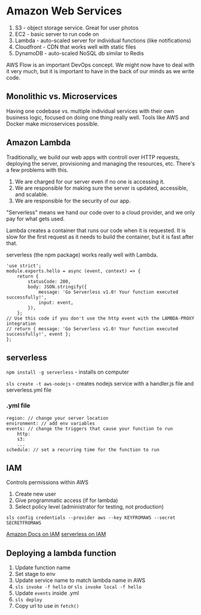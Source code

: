 # Amazon Web Services

1. S3 - object storage service. Great for user photos
2. EC2 - basic server to run code on
3. Lambda - auto-scaled server for individual functions (like notifications)
4. Cloudfront - CDN that works well with static files
5. DynamoDB - auto-scaled NoSQL db similar to Redis

AWS Flow is an important DevOps concept. We might now have to deal with it very much, but it is important to have in the back of our minds as we write code.

## Monolithic vs. Microservices

Having one codebase vs. multiple individual services with their own business logic, focused on doing one thing really well. Tools like AWS and Docker make microservices possible.

## Amazon Lambda

Traditionally, we build our web apps with controll over HTTP requests, deploying the server, provisioning and managing the resources, etc. There's a few problems with this. 

1. We are charged for our server even if no one is accessing it.
2. We are responsible for making sure the server is updated, accessible, and scalable.
3. We are responsible for the security of our app.

"Serverless" means we hand our code over to a cloud provider, and we only pay for what gets used.

Lambda creates a container that runs our code when it is requested. It is slow for the first request as it needs to build the container, but it is fast after that.

serverless (the npm package) works really well with Lambda.

```
'use strict'; 
module.exports.hello = async (event, context) => {  
    return {    
        statusCode: 200,    
        body: JSON.stringify({      
            message: 'Go Serverless v1.0! Your function executed successfully!',      
            input: event,    
        }),  
    };    
// Use this code if you don't use the http event with the LAMBDA-PROXY integration  
// return { message: 'Go Serverless v1.0! Your function executed successfully!', event };
};
```

## serverless

`npm install -g serverless` - installs on computer

`sls create -t aws-nodejs` - creates nodejs service with a handler.js file and serverless.yml file

### .yml file

```
region: // change your server location
environment: // add env variables
events: // change the triggers that cause your function to run
    http:
    s3:
    ...
schedule: // set a recurring time for the function to run
```

## IAM

Controls permissions within AWS

1. Create new user
2. Give programmatic access (if for lambda)
3. Select policy level (administrator for testing, not production)

`sls config credentials --provider aws --key KEYFROMAWS --secret SECRETFROMAWS`

[Amazon Docs on IAM](https://docs.aws.amazon.com/IAM/latest/UserGuide/access_policies_manage.html)
[serverless on IAM](https://www.serverless.com/framework/docs/providers/aws/guide/iam/)

## Deploying a lambda function

1. Update function name
2. Set stage to env
3. Update service name to match lambda name in AWS
4. `sls invoke -f hello` or `sls invoke local -f hello`
5. Update `events` inside .yml
6. `sls deploy`
7. Copy url to use in `fetch()`